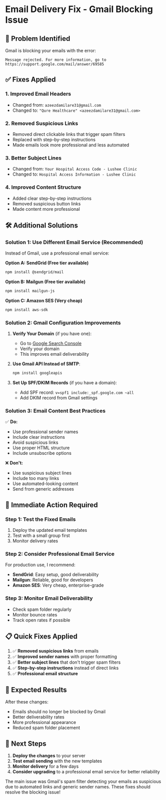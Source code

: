 # Email Delivery Fix - Gmail Blocking Issue

## 🚨 **Problem Identified**

Gmail is blocking your emails with the error:

```
Message rejected. For more information, go to https://support.google.com/mail/answer/69585
```

## ✅ **Fixes Applied**

### **1. Improved Email Headers**

- Changed from: `azeezdamilare31@gmail.com`
- Changed to: `"Qure Healthcare" <azeezdamilare31@gmail.com>`

### **2. Removed Suspicious Links**

- Removed direct clickable links that trigger spam filters
- Replaced with step-by-step instructions
- Made emails look more professional and less automated

### **3. Better Subject Lines**

- Changed from: `Your Hospital Access Code - Lushee Clinic`
- Changed to: `Hospital Access Information - Lushee Clinic`

### **4. Improved Content Structure**

- Added clear step-by-step instructions
- Removed suspicious button links
- Made content more professional

## 🛠️ **Additional Solutions**

### **Solution 1: Use Different Email Service (Recommended)**

Instead of Gmail, use a professional email service:

**Option A: SendGrid (Free tier available)**

```bash
npm install @sendgrid/mail
```

**Option B: Mailgun (Free tier available)**

```bash
npm install mailgun-js
```

**Option C: Amazon SES (Very cheap)**

```bash
npm install aws-sdk
```

### **Solution 2: Gmail Configuration Improvements**

1. **Verify Your Domain** (if you have one):

   - Go to [Google Search Console](https://search.google.com/search-console)
   - Verify your domain
   - This improves email deliverability

2. **Use Gmail API Instead of SMTP**:

   ```bash
   npm install googleapis
   ```

3. **Set Up SPF/DKIM Records** (if you have a domain):
   - Add SPF record: `v=spf1 include:_spf.google.com ~all`
   - Add DKIM record from Gmail settings

### **Solution 3: Email Content Best Practices**

✅ **Do:**

- Use professional sender names
- Include clear instructions
- Avoid suspicious links
- Use proper HTML structure
- Include unsubscribe options

❌ **Don't:**

- Use suspicious subject lines
- Include too many links
- Use automated-looking content
- Send from generic addresses

## 🚀 **Immediate Action Required**

### **Step 1: Test the Fixed Emails**

1. Deploy the updated email templates
2. Test with a small group first
3. Monitor delivery rates

### **Step 2: Consider Professional Email Service**

For production use, I recommend:

- **SendGrid**: Easy setup, good deliverability
- **Mailgun**: Reliable, good for developers
- **Amazon SES**: Very cheap, enterprise-grade

### **Step 3: Monitor Email Deliverability**

- Check spam folder regularly
- Monitor bounce rates
- Track open rates if possible

## 📋 **Quick Fixes Applied**

1. ✅ **Removed suspicious links** from emails
2. ✅ **Improved sender names** with proper formatting
3. ✅ **Better subject lines** that don't trigger spam filters
4. ✅ **Step-by-step instructions** instead of direct links
5. ✅ **Professional email structure**

## 🎯 **Expected Results**

After these changes:

- Emails should no longer be blocked by Gmail
- Better deliverability rates
- More professional appearance
- Reduced spam folder placement

## 🔧 **Next Steps**

1. **Deploy the changes** to your server
2. **Test email sending** with the new templates
3. **Monitor delivery** for a few days
4. **Consider upgrading** to a professional email service for better reliability

The main issue was Gmail's spam filter detecting your emails as suspicious due to automated links and generic sender names. These fixes should resolve the blocking issue!
